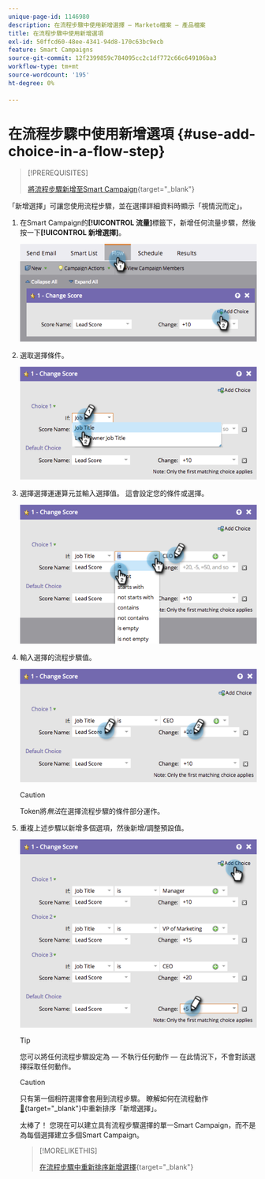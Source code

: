```yaml
---
unique-page-id: 1146980
description: 在流程步驟中使用新增選擇 — Marketo檔案 — 產品檔案
title: 在流程步驟中使用新增選項
exl-id: 50ffcd60-48ee-4341-94d8-170c63bc9ecb
feature: Smart Campaigns
source-git-commit: 12f2399859c784095cc2c1df772c66c649106ba3
workflow-type: tm+mt
source-wordcount: '195'
ht-degree: 0%

---
```


# 在流程步驟中使用新增選項 {#use-add-choice-in-a-flow-step}

>[!PREREQUISITES]
>
>[將流程步驟新增至Smart Campaign](/help/marketo/product-docs/core-marketo-concepts/smart-campaigns/flow-actions/add-a-flow-step-to-a-smart-campaign.md){target="_blank"}

「新增選擇」可讓您使用流程步驟，並在選擇詳細資料時顯示「視情況而定」。

1. 在Smart Campaign的&#x200B;**[!UICONTROL 流量]**&#x200B;標籤下，新增任何流量步驟，然後按一下&#x200B;**[!UICONTROL 新增選擇]**。

   ![](assets/use-add-choice-in-a-flow-step-1.png)

1. 選取選擇條件。

   ![](assets/use-add-choice-in-a-flow-step-2.png)

1. 選擇選擇運運算元並輸入選擇值。 這會設定您的條件或選擇。

   ![](assets/use-add-choice-in-a-flow-step-3.png)

1. 輸入選擇的流程步驟值。

   ![](assets/use-add-choice-in-a-flow-step-4.png)

   >[!CAUTION]
   >
   >Token將&#x200B;_無法_&#x200B;在選擇流程步驟的條件部分運作。

1. 重複上述步驟以新增多個選項，然後新增/調整預設值。

   ![](assets/use-add-choice-in-a-flow-step-5.png)

   >[!TIP]
   >
   >您可以將任何流程步驟設定為 — 不執行任何動作 — 在此情況下，不會對該選擇採取任何動作。

   >[!CAUTION]
   >
   >只有第一個相符選擇會套用到流程步驟。 瞭解如何在流程動作[&#128279;](/help/marketo/product-docs/core-marketo-concepts/smart-campaigns/flow-actions/reorder-add-choice-in-a-flow-step.md){target="_blank"}中重新排序「新增選擇」。

   太棒了！ 您現在可以建立具有流程步驟選擇的單一Smart Campaign，而不是為每個選擇建立多個Smart Campaign。

   >[!MORELIKETHIS]
   >
   >[在流程步驟中重新排序新增選擇](/help/marketo/product-docs/core-marketo-concepts/smart-campaigns/flow-actions/reorder-add-choice-in-a-flow-step.md){target="_blank"}
